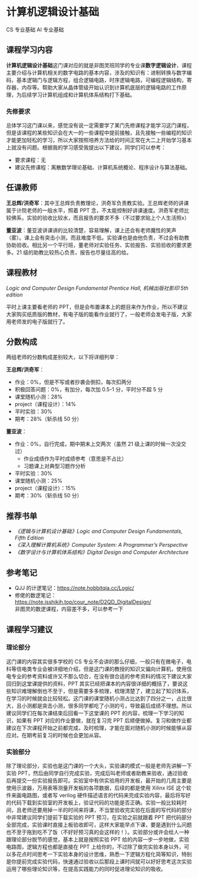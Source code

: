 # 计算机逻辑设计基础
<div class="badges">
<span class="badge cs-badge">CS 专业基础</span>
<span class="badge ai-badge">AI 专业基础</span>
</div>

## 课程学习内容

**计算机逻辑设计基础**这门课对应的就是非图灵班同学的专业课**数字逻辑设计**，课程主要介绍与计算机相关的数字电路的基本内容，涉及的知识有：进制转换与数字编码，基本逻辑门与逻辑方程，组合逻辑电路，时序逻辑电路，可编程逻辑结构，寄存器，内存等。帮助大家从晶体管级开始认识到计算机底层的逻辑电路的工作原理，为后续学习计算机组成和计算机体系结构打下基础。


### 先修要求

总体学习这门课以来，感觉没有说一定需要学了某门先修课程才能学习这门课程，但是该课程的某些知识会在大一的一些课程中提前接触，且先接触一些编程的知识才能更加轻松的学习，所以大家按照培养方法给的时间正常在大二上开始学习基本上就没有问题。根据我的学习感受我提出以下建议，同学们可以参考：

- 要求课程：无
- 建议先修课程：离散数学理论基础、计算机系统概论、程序设计与算法基础。

## 任课教师

**王总辉/洪奇军**：其中王总辉负责教理论，洪奇军负责教实验。王总辉老师的讲课属于计院老师的一般水平，照着 PPT 念，不太能控制好讲课速度。洪奇军老师比较佛系，实验的验收比较水，而且报告的要求不多（不过要求贴上个人生活照x）

**董亚波**：董亚波讲课讲的比较清楚，容易理解，课上还会有老师魔性的笑声（雾）。课上会有突击小测，而且难度不低。实验课也是由他负责，不过会有助教协助验收。相比另一个平行班，董老师对实验任务、实验报告、实验验收的要求更多。21 级的助教比较热心负责，报告也尽量往高的给。

## 课程教材

*Logic and Computer Design Fundamental Prentice Hall, 机械出版社影印 5th edition*

平时上课主要看老师的 PPT，但是会布置课本上的题目来作为作业，所以不建议大家购买纸质版的教材，有电子版的能看作业就行了，一般老师会发电子版，大家用老师发的电子版就行了。

## 分数构成
两组老师的分数构成差别较大，以下将详细列举：

**王总辉/洪奇军**：

- 作业：0%，但是不写或者抄袭会倒扣，每次扣两分
- 积极回答问题：0%，有加分，每次加 0.5-1 分，平时分不超 5 分
- 课堂随机小测：28%
- project（课程设计）：14%
- 平时实验：30%
- 期考：28%（斩杀线 50 分）

**董亚波**：

- 作业：0%，自行完成，期中期末上交两次（虽然 21 级上课的时候一次没交过）
   - 作业成绩作为平时成绩参考（意思是不占比）
   - 习题课上对典型习题作分析
- 平时实验：30%
- 课堂随机小测：25%
- project（课程设计）：15%
- 期考：30%（斩杀线 50 分）

## 推荐书单
- *《逻辑与计算机设计基础》Logic and Computer Design Fundamentals, Fifth Edition*  
- *《深入理解计算机系统》Computer System: A Programmer’s Perspective*  
- *《数字设计与计算机体系结构》Digital Design and Computer Architecture*

## 参考笔记
- QJJ 的计逻笔记：https://note.hobbitqia.cc/Logic/
- 修佬的数逻笔记：https://note.isshikih.top/cour_note/D2QD_DigitalDesign/  
    非图灵的数逻课程，内容差不多，可以参考一下

## 课程学习建议

### 理论部分

这门课的内容其实很多学校的 CS 专业不会讲的那么仔细，一般只有在微电子，电科等信电类专业会被详细地介绍，但是这门课的教授的知识又偏向计算机，使用信电专业的参考资料或许又不那么切合，在没有很合适的参考资料的情况下建议大家回归到这堂课提供的资料，PPT 其实已经把课本的内容很详细的概括了，要说这些知识难理解倒也不至于，但是需要多多梳理，梳理清楚了，建立起了知识体系，在学习的时候就会比较轻松。这门课的课堂随机小测占比达到了四分之一，占比很大，且小测都是突击小测，很多同学都吃了小测的亏，导致最后成绩不理想。所以建议同学们在每次课结束后回看一下这堂课的 PPT 的内容，梳理一下学习的知识，如果有 PPT 对应的作业要做，就在复习完 PPT 后顺便做掉。复习和做作业都建议在下次课程开始之前都完成，及时梳理，才能在面对随机小测的时候能够从容应对。在期考前复习的时候也会更加从容。

### 实验部分

除了理论部分，实验也是这门课的一个大头，实验课的模式一般是老师先讲解一下实验 PPT，然后由同学自行完成实验，完成后叫老师或者助教来验收，通过验收后再提交一份实验报告即可。实验室中有供实验用的开发板，最开始的几周主要是使用示波器，万用表等测量开发板的各项数据，后续的都是使用 Xilinx ISE 这个软件来画电路图，或者写 verilog 硬件描述语言的代码来完成实验内容，最后将写好的代码下载到实验室的开发板上，验证代码的功能是否正确。实验一般比较耗时间，且老师还要用掉一半的时间来将课，不当堂验收完实验在后面的写代码的部分中非常建议同学们提前下载实验的 PPT 预习，在实验之前就跟着 PPT 把代码部分全部完成，实验课时直接上板验收即可，这样大家能早点下课，要是遇到什么问题也不至于拖到吃不了饭（不好好预习真的会这样的！）。实验部分或许会给人一种跟理论部分脱节的感觉，基本上就是按照实验 PPT 给的内容一步一步地做，实验电路图，逻辑方程也都是直接在 PPT 上给你的，不过除了做完实验本身以外，可以多花点时间思考一下实验本身的设计思维，熟悉一下逻辑方程化简等知识，特别是你提前完成实验代码，快速通过验收以后那段上课时间就可以好好思考这次实验运用了哪些理论知识等，在提高实践能力的同时促进理论知识的吸收。



